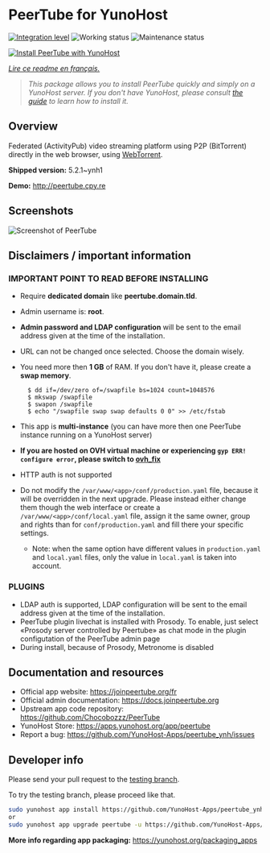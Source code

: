<!--
N.B.: This README was automatically generated by https://github.com/YunoHost/apps/tree/master/tools/README-generator
It shall NOT be edited by hand.
-->

# PeerTube for YunoHost

[![Integration level](https://dash.yunohost.org/integration/peertube.svg)](https://dash.yunohost.org/appci/app/peertube) ![Working status](https://ci-apps.yunohost.org/ci/badges/peertube.status.svg) ![Maintenance status](https://ci-apps.yunohost.org/ci/badges/peertube.maintain.svg)

[![Install PeerTube with YunoHost](https://install-app.yunohost.org/install-with-yunohost.svg)](https://install-app.yunohost.org/?app=peertube)

*[Lire ce readme en français.](./README_fr.md)*

> *This package allows you to install PeerTube quickly and simply on a YunoHost server.
If you don't have YunoHost, please consult [the guide](https://yunohost.org/#/install) to learn how to install it.*

## Overview

Federated (ActivityPub) video streaming platform using P2P (BitTorrent) directly in the web browser, using <a href="https://github.com/feross/webtorrent">WebTorrent</a>.


**Shipped version:** 5.2.1~ynh1

**Demo:** http://peertube.cpy.re

## Screenshots

![Screenshot of PeerTube](./doc/screenshots/screenshot1.jpg)

## Disclaimers / important information

### IMPORTANT POINT TO READ BEFORE INSTALLING
* Require **dedicated domain** like **peertube.domain.tld**.
* Admin username is: **root**.
* **Admin password and LDAP configuration** will be sent to the email address given at the time of the installation.
* URL can not be changed once selected. Choose the domain wisely.
* You need more then **1 GB** of RAM. If you don't have it, please create a **swap memory**.
 
        $ dd if=/dev/zero of=/swapfile bs=1024 count=1048576
        $ mkswap /swapfile
        $ swapon /swapfile
        $ echo "/swapfile swap swap defaults 0 0" >> /etc/fstab
        
* This app is **multi-instance** (you can have more then one PeerTube instance running on a YunoHost server)
* **If you are hosted on OVH virtual machine or experiencing `gyp ERR! configure error`, please switch to [ovh_fix](https://github.com/YunoHost-Apps/peertube_ynh/tree/ovh_fix)**
* HTTP auth is not supported
* Do not modify the `/var/www/<app>/conf/production.yaml` file, because it will be overridden in the next upgrade. Please instead either change them though the web interface or create a `/var/www/<app>/conf/local.yaml` file, assign it the same owner, group and rights than for `conf/production.yaml` and fill there your specific settings.
    * Note: when the same option have different values in `production.yaml` and `local.yaml` files, only the value in `local.yaml` is taken into account.

### PLUGINS
* LDAP auth is supported, LDAP configuration will be sent to the email address given at the time of the installation.
* PeerTube plugin livechat is installed with Prosody. To enable, just select «Prosody server controlled by Peertube» as chat mode in the plugin configutation of the PeerTube admin page
* During install, because of Prosody, Metronome is disabled

## Documentation and resources

* Official app website: <https://joinpeertube.org/fr>
* Official admin documentation: <https://docs.joinpeertube.org>
* Upstream app code repository: <https://github.com/Chocobozzz/PeerTube>
* YunoHost Store: <https://apps.yunohost.org/app/peertube>
* Report a bug: <https://github.com/YunoHost-Apps/peertube_ynh/issues>

## Developer info

Please send your pull request to the [testing branch](https://github.com/YunoHost-Apps/peertube_ynh/tree/testing).

To try the testing branch, please proceed like that.

``` bash
sudo yunohost app install https://github.com/YunoHost-Apps/peertube_ynh/tree/testing --debug
or
sudo yunohost app upgrade peertube -u https://github.com/YunoHost-Apps/peertube_ynh/tree/testing --debug
```

**More info regarding app packaging:** <https://yunohost.org/packaging_apps>
